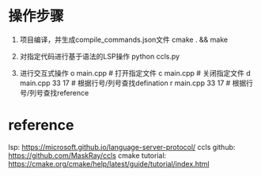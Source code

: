# 操作步骤
1. 项目编译，并生成compile_commands.json文件
cmake . && make

2. 对指定代码进行基于语法的LSP操作
python ccls.py

3. 进行交互式操作
o main.cpp          # 打开指定文件
c main.cpp          # 关闭指定文件
d main.cpp 33 17    # 根据行号/列号查找defination
r main.cpp 33 17    # 根据行号/列号查找reference

# reference
lsp: https://microsoft.github.io/language-server-protocol/
ccls github: https://github.com/MaskRay/ccls
cmake tutorial: https://cmake.org/cmake/help/latest/guide/tutorial/index.html
